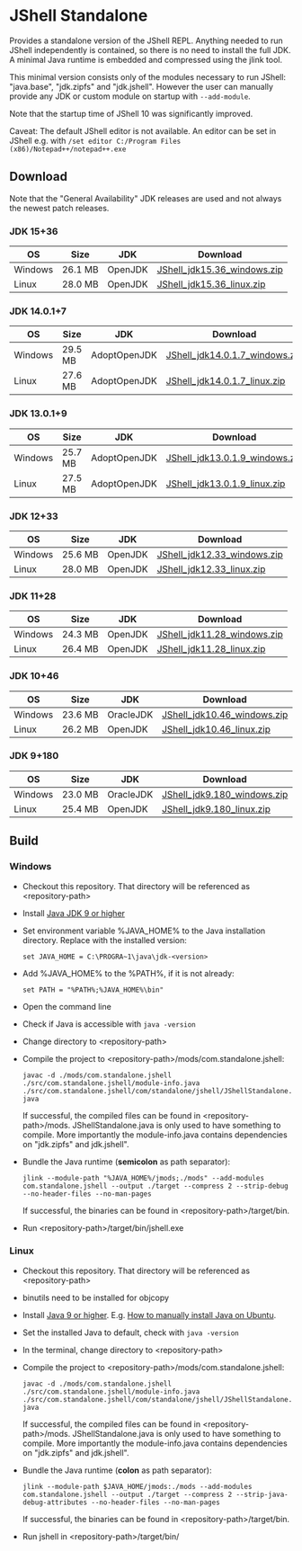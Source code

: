 # JShell Standalone
Provides a standalone version of the JShell REPL. Anything needed to run JShell independently is contained, so there is no need to install the full JDK. A minimal Java runtime is embedded and compressed using the jlink tool.

This minimal version consists only of the modules necessary to run JShell: "java.base", "jdk.zipfs" and "jdk.jshell".
However the user can manually provide any JDK or custom module on startup with `--add-module`.

Note that the startup time of JShell 10 was significantly improved.

Caveat: The default JShell editor is not available. An editor can be set in JShell e.g. with `/set editor C:/Program Files (x86)/Notepad++/notepad++.exe`

## Download

Note that the "General Availability" JDK releases are used and not always the newest patch releases.

### JDK 15+36

| OS | Size | JDK | Download |
| - | - | - | - |
| Windows | 26.1 MB | OpenJDK | [JShell_jdk15.36_windows.zip](https://github.com/shathor/JShellStandalone/releases/download/jdk-15%2B36/JShell_jdk15.36_windows.zip) |
| Linux | 28.0 MB | OpenJDK | [JShell_jdk15.36_linux.zip](https://github.com/shathor/JShellStandalone/releases/download/jdk-15%2B36/JShell_jdk15.36_linux.zip) |
### JDK 14.0.1+7

| OS | Size | JDK | Download |
| - | - | - | - |
| Windows | 29.5 MB | AdoptOpenJDK | [JShell_jdk14.0.1.7_windows.zip](https://github.com/shathor/JShellStandalone/releases/download/jdk-14.0.1%2B7/JShell_jdk14.0.1.7_windows.zip) |
| Linux | 27.6 MB | AdoptOpenJDK | [JShell_jdk14.0.1.7_linux.zip](https://github.com/shathor/JShellStandalone/releases/download/jdk-14.0.1%2B7/JShell_jdk14.0.1.7_linux.zip) |
### JDK 13.0.1+9

| OS | Size | JDK | Download |
| - | - | - | - |
| Windows | 25.7 MB | AdoptOpenJDK | [JShell_jdk13.0.1.9_windows.zip](https://github.com/shathor/JShellStandalone/releases/download/jdk-13.0.1%2B9/JShell_jdk13.0.1.9_windows.zip) |
| Linux | 27.5 MB | AdoptOpenJDK | [JShell_jdk13.0.1.9_linux.zip](https://github.com/shathor/JShellStandalone/releases/download/jdk-13.0.1%2B9/JShell_jdk13.0.1.9_linux.zip) |
### JDK 12+33

| OS | Size | JDK | Download |
| - | - | - | - |
| Windows | 25.6 MB | OpenJDK | [JShell_jdk12.33_windows.zip](https://github.com/shathor/JShellStandalone/releases/download/jdk-12%2B33/JShell_jdk12.33_windows.zip) |
| Linux | 28.0 MB | OpenJDK | [JShell_jdk12.33_linux.zip](https://github.com/shathor/JShellStandalone/releases/download/jdk-12%2B33/JShell_jdk12.33_linux.zip) |
### JDK 11+28

| OS | Size | JDK | Download |
| - | - | - | - |
| Windows | 24.3 MB | OpenJDK | [JShell_jdk11.28_windows.zip](https://github.com/shathor/JShellStandalone/releases/download/jdk-11%2B28/JShell_jdk11.28_windows.zip) |
| Linux | 26.4 MB | OpenJDK | [JShell_jdk11.28_linux.zip](https://github.com/shathor/JShellStandalone/releases/download/jdk-11%2B28/JShell_jdk11.28_linux.zip) |
### JDK 10+46

| OS | Size | JDK | Download |
| - | - | - | - |
| Windows | 23.6 MB | OracleJDK | [JShell_jdk10.46_windows.zip](https://github.com/shathor/JShellStandalone/releases/download/jdk-10%2B46/JShell_jdk10.46_windows.zip) |
| Linux | 26.2 MB | OpenJDK | [JShell_jdk10.46_linux.zip](https://github.com/shathor/JShellStandalone/releases/download/jdk-10%2B46/JShell_jdk10.46_linux.zip) |
### JDK 9+180

| OS | Size | JDK | Download |
| - | - | - | - |
| Windows | 23.0 MB | OracleJDK | [JShell_jdk9.180_windows.zip](https://github.com/shathor/JShellStandalone/releases/download/jdk-9%2B180/JShell_jdk9.180_windows.zip) |
| Linux | 25.4 MB | OpenJDK | [JShell_jdk9.180_linux.zip](https://github.com/shathor/JShellStandalone/releases/download/jdk-9%2B180/JShell_jdk9.180_linux.zip) |

## Build

### Windows

* Checkout this repository. That directory will be referenced as \<repository-path>
* Install [Java JDK 9 or higher](http://jdk.java.net/)
* Set environment variable %JAVA_HOME% to the Java installation directory. Replace <version> with the installed version:

  `set JAVA_HOME = C:\PROGRA~1\java\jdk-<version>`
  
* Add %JAVA_HOME% to the %PATH%, if it is not already:

  `set PATH = "%PATH%;%JAVA_HOME%\bin"`
* Open the command line
* Check if Java is accessible with `java -version`
* Change directory to \<repository-path>
* Compile the project to \<repository-path>/mods/com.standalone.jshell:

  `javac -d ./mods/com.standalone.jshell ./src/com.standalone.jshell/module-info.java ./src/com.standalone.jshell/com/standalone/jshell/JShellStandalone.java`
  
  If successful, the compiled files can be found in \<repository-path>/mods.
  JShellStandalone.java is only used to have something to compile.
  More importantly the module-info.java contains dependencies on "jdk.zipfs" and jdk.jshell".
* Bundle the Java runtime (**semicolon** as path separator):

  `jlink --module-path "%JAVA_HOME%/jmods;./mods" --add-modules com.standalone.jshell --output ./target --compress 2 --strip-debug --no-header-files --no-man-pages`
  
  If successful, the binaries can be found in \<repository-path>/target/bin.
  
* Run \<repository-path>/target/bin/jshell.exe

### Linux

* Checkout this repository. That directory will be referenced as \<repository-path>
* binutils need to be installed for objcopy
* Install [Java 9 or higher](http://jdk.java.net/). E.g. [How to manually install Java on Ubuntu](https://thishosting.rocks/install-java-ubuntu/#manually).
* Set the installed Java to default, check with `java -version`
* In the terminal, change directory to \<repository-path>
* Compile the project to \<repository-path>/mods/com.standalone.jshell:

  `javac -d ./mods/com.standalone.jshell ./src/com.standalone.jshell/module-info.java ./src/com.standalone.jshell/com/standalone/jshell/JShellStandalone.java`
  
  If successful, the compiled files can be found in \<repository-path>/mods.
  JShellStandalone.java is only used to have something to compile.
  More importantly the module-info.java contains dependencies on "jdk.zipfs" and jdk.jshell".
* Bundle the Java runtime (**colon** as path separator):

  `jlink --module-path $JAVA_HOME/jmods:./mods --add-modules com.standalone.jshell --output ./target --compress 2 --strip-java-debug-attributes --no-header-files --no-man-pages`
  
  If successful, the binaries can be found in \<repository-path>/target/bin.
  
* Run jshell in \<repository-path>/target/bin/
  
  
  



